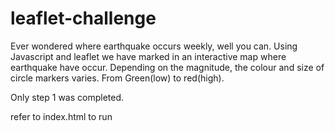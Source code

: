 # leaflet-challenge

Ever wondered where earthquake occurs weekly, well you can. 
Using Javascript and leaflet we have marked in an interactive map where earthquake have occur. 
Depending on the magnitude, the colour and size of circle markers varies. From Green(low) to red(high). 

Only step 1 was completed. 


refer to index.html to run

